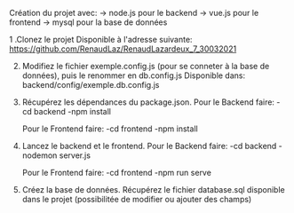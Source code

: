 Création du projet avec:    -> node.js pour le backend
                            -> vue.js pour le frontend
                            -> mysql pour la base de données




1 .Clonez le projet
    Disponible à l'adresse suivante: https://github.com/RenaudLaz/RenaudLazardeux_7_30032021

2. Modifiez le fichier exemple.config.js (pour se conneter à la base de données), puis le renommer en db.config.js
    Disponible dans: backend/config/exemple.db.config.js

3. Récupérez les dépendances du package.json.
    Pour le Backend faire:  -cd backend
                            -npm install

    Pour le Frontend faire: -cd frontend
                            -npm install

4. Lancez le backend et le frontend.
    Pour le Backend faire:  -cd backend
                            -nodemon server.js

    Pour le Frontend faire: -cd frontend
                            -npm run serve

5. Créez la base de données.
    Récupérez le fichier database.sql disponible dans le projet (possibilitée de modifier ou ajouter des champs)